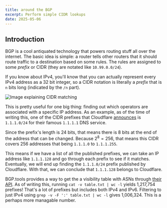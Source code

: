 ```yaml
---
title: around the BGP
excerpt: Perform simple CIDR lookups
date: 2025-05-06
---
```


## Introduction

BGP is a cool antiquated technology that powers routing stuff all over the
internet. The basic idea is simple: a router tells other routers that it should
route traffic to a destination based on some rules. The rules are assigned to
some _prefix_ or CIDR (they are notated like `10.99.0.0/24`).

If you know about IPv4, you'll know that you can actually represent every IPv4
address as a 32 bit integer, so a CIDR notation is literally a _prefix_ that is
`n` bits long (indicated by the `/n` part).

![Image explaining CIDR matching](https://kappa.lol/55JOpb 'see how the prefixes match?')

This is pretty useful for one big thing: finding out which operators are
associated with a specific IP address. As an example, as of the time of writing
this, one of the CIDR prefixes that Cloudflare [announces](https://bgp.tools/prefix/1.1.1.0/24)
is `1.1.1.0/24` for their famous `1.1.1.1` DNS service.

Since the prefix's length is 24 bits, that means there is 8 bits at the end of
the address that can be changed. Because $2^8 = 256$, that means this CIDR
covers 256 addresses that being `1.1.1.0` to `1.1.1.255`.

This means if we have a list of all the published prefixes, we can take an IP
address like `1.1.1.128` and go through each prefix to see if it matches.
Eventually, we will end up finding the `1.1.1.0/24` prefix published by
Cloudflare. With that, we can conclude that `1.1.1.128` belongs to Cloudflare.

BGP.tools provides a way to get the a visibility table with ASNs through
[their API](https://bgp.tools/kb/api). As of writing this, running
`cat -v table.txt | wc -l` yields 1,217,754 prefixes! That's a lot of prefixes
but includes both IPv4 and IPv6. Filtering to just IPv4 using
`grep -v -F ':' table.txt | wc -l` gives 1,006,324. This is a perhaps more
managable number.